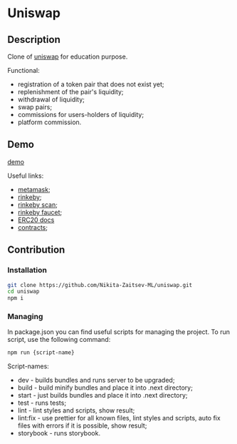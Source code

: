 # Uniswap

## Description

Clone of [uniswap](https://app.uniswap.org/) for education purpose.

Functional:

- registration of a token pair that does not exist yet;
- replenishment of the pair's liquidity;
- withdrawal of liquidity;
- swap pairs;
- commissions for users-holders of liquidity;
- platform commission.

## Demo

[demo](https://uniswap-roman.vercel.app/)

Useful links:

- [metamask](https://metamask.io/);
- [rinkeby](https://www.rinkeby.io/);
- [rinkeby scan](https://rinkeby.etherscan.io/);
- [rinkeby faucet](https://rinkebyfaucet.com/);
- [ERC20 docs](https://docs.openzeppelin.com/contracts/4.x/api/token/erc20)
- [contracts](./src/shared/api/blockchain/rinkeby/constants.ts);

## Contribution

### Installation

```bash
git clone https://github.com/Nikita-Zaitsev-ML/uniswap.git
cd uniswap
npm i
```

### Managing

In package.json you can find useful scripts for managing the project. To run script, use the following command:

```bash
npm run {script-name}
```

Script-names:

- dev - builds bundles and runs server to be upgraded;
- build - build minify bundles and place it into .next directory;
- start - just builds bundles and place it into .next directory;
- test - runs tests;
- lint - lint styles and scripts, show result;
- lint:fix - use prettier for all known files, lint styles and scripts, auto fix files with errors if it is possible, show result;
- storybook - runs storybook.
